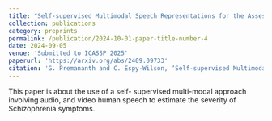 ```yaml
---
title: "Self-supervised Multimodal Speech Representations for the Assessment of Schizophrenia Symptoms"
collection: publications
category: preprints
permalink: /publication/2024-10-01-paper-title-number-4
date: 2024-09-05
venue: 'Submitted to ICASSP 2025'
paperurl: 'https://arxiv.org/abs/2409.09733'
citation: 'G. Premananth and C. Espy-Wilson, ‘Self-supervised Multimodal Speech Representations for the Assessment of Schizophrenia Symptoms’, arXiv preprint arXiv:2409. 09733, 2024.'
---
```


This paper is about the use of a self- supervised multi-modal approach involving audio, and video human speech to estimate the severity of Schizophrenia symptoms.